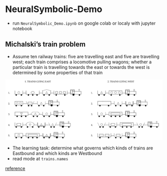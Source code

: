 # NeuralSymbolic-Demo

* run `NeuralSymbolic_Demo.ipynb` on google colab or localy with jupyter notebook

## Michalski’s train problem

* Assume ten railway trains: five are travelling east and five are travelling west; each train comprises a locomotive pulling wagons; whether a particular train is travelling towards the east or towards the west is determined by some properties of that train

![](./doc/trains.png)
 
* The learning task: determine what governs which kinds of trains are Eastbound and which kinds are Westbound
* read mode at `trains.names`

[reference](https://slidewiki.org/presentation/1030-1/michalski's-train-problem/1030-1/8650-2/?locale=pt#/slide-8650-2)
